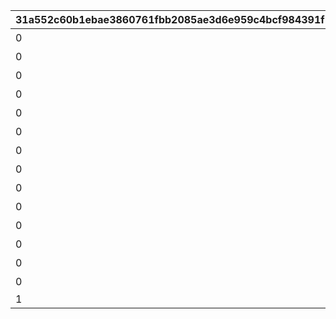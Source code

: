 |31a552c60b1ebae3860761fbb2085ae3d6e959c4bcf984391f1ab21bab700e98|5e670278c687efdd170d86407217717a97a567d0e4dceaebd7dcc2c70fb6ec4c|12fa46ad41569a29f390b57a6177bd3e5499b49824e0a5aa5ae75587d3764644|de59e1825e2d57185e5f2dd9e5d021cbfef354327f6a5db01e822a5b3f89f038|d3f181401868ccc7d06581e00ace686e34b2ad454c063cfe37cf055c0b92b5cb|08c3e8e2b7058e7b8080ee67679f627538b41c6205f952906109ddf318646e12|0e682713b6b0962d208ecfbe3db0999b9023be92537d7733a38294b69c52c254|692ad15ab775c6a52b11b30f92fffdc7dd1f2830917dbcc74ae7e08a1df2790f|4ecf2a9d60b3eb72944296659c4d4f5b2a1b25103e14a6b93d10f944053443e6|dac91c3aecaf183ce8b219061278a64b695df58122fb49af517334e7362f16ce|
| --- | --- | --- | --- | --- | --- | --- | --- | --- | --- |
|0|0|0|1|0|10062103|10062|7001|0|ウヅキとリンのメモリー|
|0|0|0|2|0|10062107|10062|7002|0|ニュージェネレーションズのメモリー|
|0|0|0|4|0|10062107|10062|7003|0|ウヅキとミオのメモリー|
|0|0|0|6|0|10062111|10062|7004|0|美食殿のメモリー|
|0|0|0|7|0|10062111|10062|7005|0|リンとミオのメモリー|
|0|0|0|8|0|10062111|10062|7006|0|ニュージェネレーションズのメモリー|
|0|0|0|9|0|10062115|10062|7007|0|ニュージェネレーションズと美食殿のメモリー|
|0|0|0|10|0|10062115|10062|7008|0|美食殿のメモリー|
|0|0|0|14|0|10063111|10063|7009|0|ニュージェネレーションズと美食殿のメモリー|
|0|0|0|3|0|10062107|10062|7102|0|ニュージェネレーションズのメモリー|
|0|0|0|5|0|10062107|10062|7103|0|美食殿のメモリー|
|0|0|0|11|0|10062115|10062|7104|0|ニュージェネレーションズと美食殿のメモリー|
|0|0|0|12|0|10063111|10063|7105|0|ニュージェネレーションズと美食殿のメモリー|
|0|0|0|13|0|10063111|10063|7106|0|ニュージェネレーションズと美食殿のメモリー|
|1|7|0|15|2405|10062103|10062|7201|1||